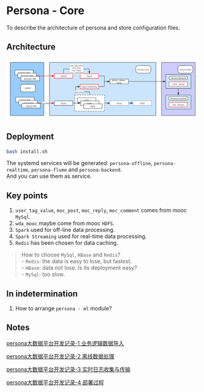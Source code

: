# Persona - Core

To describe the architecture of persona and store configuration files.


## Architecture

![arthictecure](https://raw.githubusercontent.com/persona-project/persona-core/master/.images/persona-architecture.png)


## Deployment

```bash
bash install.sh
```

The systemd services will be generated: `persona-offline`, `persona-realtime`, `persona-flume` and `persona-backend`.  
And you can use them as service.


## Key points

1. `user_tag_value`, `moc_post`, `moc_reply`, `moc_comment` comes from mooc `MySql`.
2. `wda_mooc` maybe come from mooc `HDFS`.
3. `Spark` used for off-line data processing.
4. `Spark Streaming` used for real-time data processing.
5. `Redis` has been chosen for data caching.
> How to choose `MySql`, `HBase` and `Redis`?  
>     - `Redis`: the data is easy to lose, but fastest.  
>     - `HBase`: data not lose. Is its deployment easy?  
>     - `MySql`: too slow.  


## In indetermination

1. How to arrange `persona - ml` module?


## Notes

[persona大数据平台开发记录-1 业务逻辑数据导入](http://39.106.185.26/post.sh?name=2020-01-20_persona%E5%A4%A7%E6%95%B0%E6%8D%AE%E5%B9%B3%E5%8F%B0%E5%BC%80%E5%8F%91%E8%AE%B0%E5%BD%95-1.md)

[persona大数据平台开发记录-2 离线数据处理](http://39.106.185.26/post.sh?name=2020-01-22_persona%E5%A4%A7%E6%95%B0%E6%8D%AE%E5%B9%B3%E5%8F%B0%E5%BC%80%E5%8F%91%E8%AE%B0%E5%BD%95-2.md)

[persona大数据平台开发记录-3 实时日志收集与传输](http://39.106.185.26/post.sh?name=2020-01-27_persona%E5%A4%A7%E6%95%B0%E6%8D%AE%E5%B9%B3%E5%8F%B0%E5%BC%80%E5%8F%91%E8%AE%B0%E5%BD%95-3.md)

[persona大数据平台开发记录-4 部署过程](http://39.106.185.26/post.sh?name=2020-01-31_persona%E5%A4%A7%E6%95%B0%E6%8D%AE%E5%B9%B3%E5%8F%B0%E5%BC%80%E5%8F%91%E8%AE%B0%E5%BD%95-4.md)

